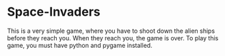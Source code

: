 # Space-Invaders
This is a very simple game, where you have to shoot down the alien ships before they reach you. When they reach you, the game is over.
To play this game, you must have python and pygame installed.
